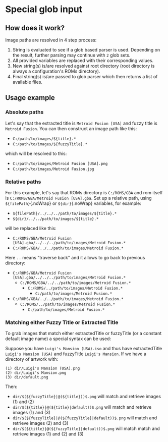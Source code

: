 # Special glob input

## How does it work?

Image paths are resolved in 4 step process:
1. String is evaluated to see if a glob based parser is used. Depending on the result, further parsing may continue with `2` glob sets.
1. All provided variables are replaced with their corresponding values.
1. New string(s) is/are resolved against root directory (root directory is always a configuration's ROMs directory).
1. Final string(s) is/are passed to glob parser which then returns a list of available files.

## Usage example

### Absolute paths

Let's say that the extracted title is `Metroid Fusion [USA]` and fuzzy title is `Metroid Fusion`. You can then construct an image path like this:

- `C:/path/to/images/${title}.*`
- `C:/path/to/images/${fuzzyTitle}.*`

which will be resolved to this:

- `C:/path/to/images/Metroid Fusion [USA].png`
- `C:/path/to/images/Metroid Fusion.jpg`

### Relative paths

For this example, let's say that ROMs directory is `C:/ROMS/GBA` and rom itself is `C:/ROMS/GBA/Metroid Fusion [USA].gba`. Set up a relative path, using `${filePath}`{.noWrap} or `${dir}`{.noWrap} variables, for example:

- `${filePath}/../../../path/to/images/${title}.*`
- `${dir}/../../path/to/images/${title}.*`

will be replaced like this:

- `C:/ROMS/GBA/Metroid Fusion [USA].gba/../../../path/to/images/Metroid Fusion.*`
- `C:/ROMS/GBA/../../path/to/images/Metroid Fusion.*`

Here `..` means "traverse back" and it allows to go back to previous directory:

- `C:/ROMS/GBA/Metroid Fusion [USA].gba/../../../path/to/images/Metroid Fusion.*`
  - `C:/ROMS/GBA/../../path/to/images/Metroid Fusion.*`
    - `C:/ROMS/../path/to/images/Metroid Fusion.*`
      - `C:/path/to/images/Metroid Fusion.*`
- `C:/ROMS/GBA/../../path/to/images/Metroid Fusion.*`
  - `C:/ROMS/../path/to/images/Metroid Fusion.*`
    - `C:/path/to/images/Metroid Fusion.*`

### Matching either Fuzzy Title or Extracted Title

To grab images that match either extractedTitle or fuzzyTitle (or a constant default image name) a special syntax can be used:

Suppose you have `Luigi's Mansion (USA).iso` and thus have extractedTitle `Luigi's Mansion (USA)` and fuzzyTitle `Luigi's Mansion`. If we have a directory of artwork with:
```
(1) dir/Luigi's Mansion (USA).png
(2) dir/Luigi's Mansion.png
(3) dir/default.png
```
Then:

- `dir/$(${fuzzyTitle}|@(${title}))$.png` will match and retrieve images (1) and (2)
- `dir/$(${title}|@(${title}|default))$.png` will match and retrieve images (1) and (3)
- `dir/$(${fuzzyTitle}|@(${fuzzyTitle}|default))$.png` will match and retrieve images (2) and (3)
- `dir/$(${title}|@(${fuzzyTitle}|default))$.png` will match match and retrieve images (1) and (2) and (3)
